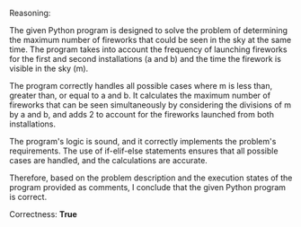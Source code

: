Reasoning:

The given Python program is designed to solve the problem of determining the maximum number of fireworks that could be seen in the sky at the same time. The program takes into account the frequency of launching fireworks for the first and second installations (a and b) and the time the firework is visible in the sky (m).

The program correctly handles all possible cases where m is less than, greater than, or equal to a and b. It calculates the maximum number of fireworks that can be seen simultaneously by considering the divisions of m by a and b, and adds 2 to account for the fireworks launched from both installations.

The program's logic is sound, and it correctly implements the problem's requirements. The use of if-elif-else statements ensures that all possible cases are handled, and the calculations are accurate.

Therefore, based on the problem description and the execution states of the program provided as comments, I conclude that the given Python program is correct.

Correctness: **True**